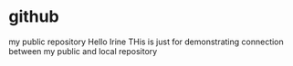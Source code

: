 # github
my public repository
Hello Irine
THis is just for demonstrating connection between my public and local repository
